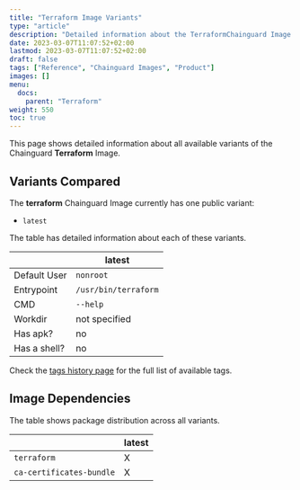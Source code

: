 ```yaml
---
title: "Terraform Image Variants"
type: "article"
description: "Detailed information about the TerraformChainguard Image variants"
date: 2023-03-07T11:07:52+02:00
lastmod: 2023-03-07T11:07:52+02:00
draft: false
tags: ["Reference", "Chainguard Images", "Product"]
images: []
menu:
  docs:
    parent: "Terraform"
weight: 550
toc: true
---
```


This page shows detailed information about all available variants of the Chainguard **Terraform** Image.

## Variants Compared
The **terraform** Chainguard Image currently has one public variant: 

- `latest`

The table has detailed information about each of these variants.

|              | latest               |
|--------------|----------------------|
| Default User | `nonroot`            |
| Entrypoint   | `/usr/bin/terraform` |
| CMD          | `--help`             |
| Workdir      | not specified        |
| Has apk?     | no                   |
| Has a shell? | no                   |

Check the [tags history page](/chainguard/chainguard-images/reference/terraform/tags_history/) for the full list of available tags.
## Image Dependencies
The table shows package distribution across all variants.

|                          | latest |
|--------------------------|--------|
| `terraform`              | X      |
| `ca-certificates-bundle` | X      |
